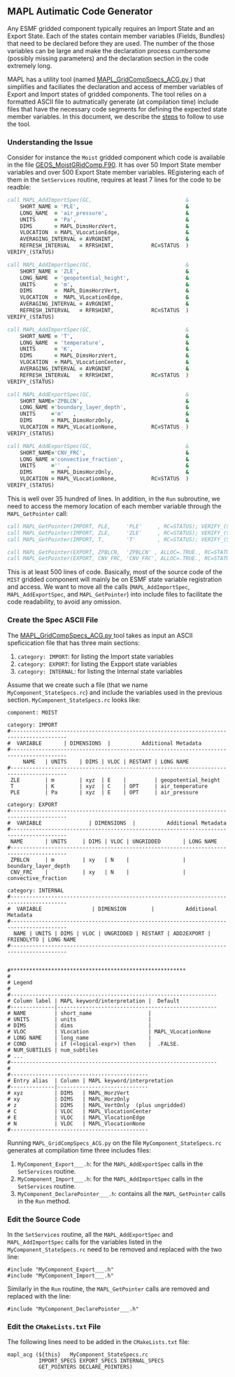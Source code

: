 ## MAPL Autimatic Code Generator

Any ESMF gridded component typically requires an Import State and an Export State.
Each of the states contain member variables (Fields, Bundles) that need to be declared before they are used.
The number of the those variables can be large and make the declaration process cumbersome
(possibly missing parameters) and the declaration section in the code extremely long.

MAPL has a utility tool (named [MAPL_GridCompSpecs_ACG.py
](https://github.com/GEOS-ESM/MAPL/blob/main/Apps/MAPL_GridCompSpecs_ACG.py)) that simplifies and faciliates the declaration and access of member variables of Export and Import states of gridded components.
The tool relies on a formatted ASCII file to autmatically generate (at compilation time) include files that have the necessary code segments for defining the expected state member variables.
In this document, we describe the [steps](https://github.com/GEOS-ESM/MAPL/wiki/Setting-Up-MAPL-Automatic-Code-Generator) to follow to use the tool.

### Understanding the Issue

Consider for instance the `Moist` gridded component which code is available in the file [GEOS_MoistGRidComp.F90](https://github.com/GEOS-ESM/GEOSgcm_GridComp/blob/develop/GEOSagcm_GridComp/GEOSphysics_GridComp/GEOSmoist_GridComp/GEOS_MoistGridComp.F90). 
It has over 50 Import State member variables and over 500 Export State member variables.
REgistering each of them in the `SetServices` routine, requires at least 7 lines for the code to be readble:

```fortran
call MAPL_AddImportSpec(GC,                              &
    SHORT_NAME = 'PLE',                                  &
    LONG_NAME  = 'air_pressure',                         &
    UNITS      = 'Pa',                                   &
    DIMS       = MAPL_DimsHorzVert,                      &
    VLOCATION  = MAPL_VLocationEdge,                     &
    AVERAGING_INTERVAL = AVRGNINT,                       &
    REFRESH_INTERVAL   = RFRSHINT,            RC=STATUS  )
VERIFY_(STATUS)

call MAPL_AddImportSpec(GC,                              &
    SHORT_NAME = 'ZLE',                                  &
    LONG_NAME  = 'geopotential_height',                  &
    UNITS      = 'm',                                    &
    DIMS       =  MAPL_DimsHorzVert,                     &
    VLOCATION  =  MAPL_VLocationEdge,                    &
    AVERAGING_INTERVAL = AVRGNINT,                       &
    REFRESH_INTERVAL   = RFRSHINT,            RC=STATUS  )
VERIFY_(STATUS)

call MAPL_AddImportSpec(GC,                              &
    SHORT_NAME = 'T',                                    &
    LONG_NAME  = 'temperature',                          &
    UNITS      = 'K',                                    &
    DIMS       = MAPL_DimsHorzVert,                      &
    VLOCATION  = MAPL_VLocationCenter,                   &
    AVERAGING_INTERVAL = AVRGNINT,                       &
    REFRESH_INTERVAL   = RFRSHINT,            RC=STATUS  )
VERIFY_(STATUS)

call MAPL_AddExportSpec(GC,                              &
    SHORT_NAME='ZPBLCN',                                 &
    LONG_NAME ='boundary_layer_depth',                   &
    UNITS     ='m'   ,                                   &
    DIMS      = MAPL_DimsHorzOnly,                       &
    VLOCATION = MAPL_VLocationNone,           RC=STATUS  )
VERIFY_(STATUS)

call MAPL_AddExportSpec(GC,                              &
    SHORT_NAME='CNV_FRC',                                &
    LONG_NAME ='convective_fraction',                    &
    UNITS     =''  ,                                     &
    DIMS      = MAPL_DimsHorzOnly,                       &
    VLOCATION = MAPL_VLocationNone,           RC=STATUS  )
VERIFY_(STATUS)

```


This is well over 35 hundred of lines. 
In addition, in the `Run` subroutine, we need to access the memory location of each member variable through the `MAPL_GetPointer` call:

```fortran
call MAPL_GetPointer(IMPORT, PLE,     'PLE'     , RC=STATUS); VERIFY_(STATUS)
call MAPL_GetPointer(IMPORT, ZLE,     'ZLE'     , RC=STATUS); VERIFY_(STATUS)
call MAPL_GetPointer(IMPORT, T,       'T'       , RC=STATUS); VERIFY_(STATUS)

call MAPL_GetPointer(EXPORT, ZPBLCN,  'ZPBLCN' , ALLOC=.TRUE., RC=STATUS); VERIFY_(STATUS)
call MAPL_GetPointer(EXPORT, CNV_FRC, 'CNV_FRC', ALLOC=.TRUE., RC=STATUS); VERIFY_(STATUS)
```
This is at least 500 lines of code.
Basically, most of the source code of the `MIST` gridded component will mainly be on ESMF state variable registration and access.
We want to move all the calls (`MAPL_AddImportSpec`, `MAPL_AddExportSpec`, and `MAPL_GetPointer`) into include files to facilitate the code readability,
to avoid any omission.


### Create the Spec ASCII File

The [MAPL_GridCompSpecs_ACG.py
](https://github.com/GEOS-ESM/MAPL/blob/main/Apps/MAPL_GridCompSpecs_ACG.py) tool takes as input an ASCII speficication file that has three main sections:

1. `category: IMPORT`: for listing the Import state variables
2. `category: EXPORT`: for listing the Expport state variables
3. `category: INTERNAL`: for listing the Internal state variables

Assume that we create such a file (that we name `MyComponent_StateSpecs.rc`) and include the variables used in the previous section.
`MyComponent_StateSpecs.rc` looks like:


```
component: MOIST

category: IMPORT
#----------------------------------------------------------------------------------------
#  VARIABLE       | DIMENSIONS  |          Additional Metadata
#----------------------------------------------------------------------------------------
     NAME   | UNITS    | DIMS | VLOC | RESTART | LONG NAME
#----------------------------------------------------------------------------------------
 ZLE        | m        | xyz  | E    |         | geopotential_height
 T          | K        | xyz  | C    | OPT     | air_temperature
 PLE        | Pa       | xyz  | E    | OPT     | air_pressure

category: EXPORT
#----------------------------------------------------------------------------------------
#  VARIABLE               | DIMENSIONS  |          Additional Metadata
#----------------------------------------------------------------------------------------
 NAME       | UNITS     | DIMS | VLOC | UNGRIDDED       | LONG NAME
#----------------------------------------------------------------------------------------
 ZPBLCN     | m         | xy   | N    |                 | boundary_layer_depth
 CNV_FRC    |           | xy   | N    |                 | convective_fraction

category: INTERNAL
#----------------------------------------------------------------------------------------
#  VARIABLE                | DIMENSION        |          Additional Metadata
#----------------------------------------------------------------------------------------
  NAME | UNITS | DIMS | VLOC | UNGRIDDED | RESTART | ADD2EXPORT | FRIENDLYTO | LONG NAME
#----------------------------------------------------------------------------------------


#********************************************************
#
# Legend
#
#------------------------------------------------------------------
# Column label | MAPL keyword/interpretation |  Default
#--------------|---------------------------------------------------
# NAME         | short_name                  |
# UNITS        | units                       |
# DIMS         | dims                        |
# VLOC         | VLocation                   | MAPL_VLocationNone
# LONG NAME    | long_name                   |
# COND         | if (<logical-expr>) then    |  .FALSE.
# NUM_SUBTILES | num_subtiles
# ...
#------------------------------------------------------------------
#
#--------------------------------------------
# Entry alias  | Column | MAPL keyword/interpretation
#--------------|-----------------------------
# xyz          | DIMS   | MAPL_HorzVert
# xy           | DIMS   | MAPL_HorzOnly
# z            | DIMS   | MAPL_VertOnly  (plus ungridded)
# C            | VLOC   | MAPL_VlocationCenter
# E            | VLOC   | MAPL_VlocationEdge
# N            | VLOC   | MAPL_VlocationNone
#--------------------------------------------
```

Running `MAPL_GridCompSpecs_ACG.py` on the file `MyComponent_StateSpecs.rc` generates at compilation time three includes files:

1. `MyComponent_Export___.h`: for the `MAPL_AddExportSpec` calls in the `SetServices` routine.
2. `MyComponent_Import___.h`: for the `MAPL_AddImportSpec` calls in the `SetServices` routine.
3. `MyComponent_DeclarePointer___.h`: contains all the `MAPL_GetPointer` calls in the `Run` method.

### Edit the Source Code

In the `SetServices` routine, all the `MAPL_AddExportSpec` and `MAPL_AddImportSpec` calls for the variables listed in the `MyComponent_StateSpecs.rc` need to be removed and replaced with the two line:
```
#include "MyComponent_Export___.h"
#include "MyComponent_Import___.h"
```

Similarly in the  `Run` routine, the `MAPL_GetPointer` calls are removed and replaced with the line:
```
#include "MyComponent_DeclarePointer___.h"
```

### Edit the `CMakeLists.txt` File

The following lines need to be added in the  `CMakeLists.txt` file:

```
mapl_acg (${this}   MyComponent_StateSpecs.rc
          IMPORT_SPECS EXPORT_SPECS INTERNAL_SPECS
          GET_POINTERS DECLARE_POINTERS)
```
